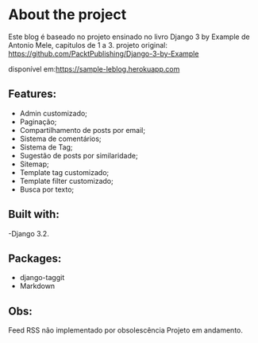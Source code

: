 # About the project 
Este blog é baseado no projeto ensinado no livro Django 3 by Example de Antonio Mele, capitulos de 1 a 3.
projeto original: https://github.com/PacktPublishing/Django-3-by-Example

disponível em:https://sample-leblog.herokuapp.com

## Features:

- Admin customizado;
- Paginação;
- Compartilhamento de posts por email;
- Sistema de comentários;
- Sistema de Tag;
- Sugestão de posts por similaridade; 
- Sitemap;
- Template tag customizado;
- Template filter customizado;
- Busca por texto;


## Built with:
-Django 3.2.

## Packages:
- django-taggit
- Markdown

## Obs:
Feed RSS não implementado por obsolescência
Projeto em andamento.